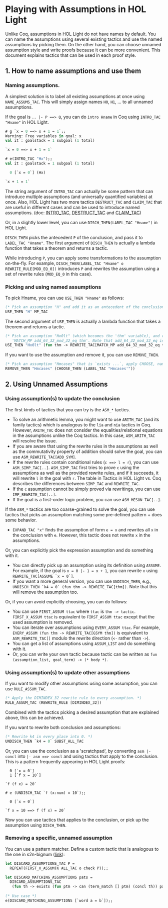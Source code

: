# Playing with Assumptions in HOL Light

Unlike Coq, assumptions in HOL Light do not have names by default.
You can name the assumptions using several existing tactics and use the named assumptions by picking them.
On the other hand, you can choose unnamed assumption style and write proofs because it can be more
convenient.
This document explains tactics that can be used in each proof style.

## 1. How to name assumptions and use them

### Naming assumptions.

A simplest solution is to label all existing assumptions at once using `NAME_ASSUMS_TAC`.
This will simply assign names `H0`, `H1`, ... to all unnamed assumptions.

If the goal is `.. |- P ==> Q`, you can do `intro Hname` in Coq using `INTRO_TAC "Hname"` in HOL Light.

```ocaml
# g `x = 0 ==> x + 1 = 1`;;
Warning: Free variables in goal: x
val it : goalstack = 1 subgoal (1 total)

`x = 0 ==> x + 1 = 1`

# e(INTRO_TAC "Hx");;
val it : goalstack = 1 subgoal (1 total)

  0 [`x = 0`] (Hx)

`x + 1 = 1`
```

The string argument of `INTRO_TAC` can actually be some pattern that can introduce
multiple assumptions (and universally quantified variables) at once.
Also, HOL Light has two more tactics `DESTRUCT_TAC` and `CLAIM_TAC` that are useful in
different cases and can be used to introduce named assumptions.
(doc:
[INTRO_TAC](https://www.cl.cam.ac.uk/~jrh13/hol-light/HTML/INTRO_TAC.html),
[DESTRUCT_TAC](https://www.cl.cam.ac.uk/~jrh13/hol-light/HTML/DESTRUCT_TAC.html) and
[CLAIM_TAC](https://www.cl.cam.ac.uk/~jrh13/hol-light/HTML/CLAIM_TAC.html))

Or, in a slightly lower level, you can use `DISCH_THEN(LABEL_TAC "Hname")` in HOL Light.

`DISCH_THEN` picks the antecedent `P` of the conclusion, and pass it to `LABEL_TAC "Hname"`.
The first argument of `DISCH_THEN` is actually a lambda function that takes a theorem and returns a tactic.

While introducing `P`, you can apply some transformations to the assumption on-the-fly.
For example, `DISCH_THEN(LABEL_TAC "Hname" o REWRITE_RULE[MOD_EQ_0])` introduces `P` and rewrites the assumption using a set of rewrite rules (`MOD_EQ_0` in this case).

### Picking and using named assumptions

To pick Hname, you can use `USE_THEN "Hname"` as follows:

```ocaml
(* Pick an assumption "H" and add it as an antecedent of the conclusion. *)
USE_THEN "H" MP_TAC
```

The second argument of `USE_THEN` is actually a lambda function that takes a theorem and returns a tactic.

```ocaml
(* Pick an assumption "Hx0lt" (which becomes the 'thm' variable), and rewrite the goal using an equation
   'MATCH_MP add_64_32_mod_32_eq thm'. Note that add_64_32_mod_32_eq is some P -> Q, and thm is matched to P. *)
USE_THEN "Hx0lt" (fun thm -> REWRITE_TAC[MATCH_MP add_64_32_mod_32_eq thm])
```

If you want to use the assumption and remove it, you can use `REMOVE_THEN`. 

```ocaml
(* Pick an assumption "Hmcases" that is `exists ...`, apply CHOOSE, name the resulting assumption as "Hmcases'" and remove the old "Hmcases". *)
REMOVE_THEN "Hmcases" (CHOOSE_THEN (LABEL_TAC "Hmcases'"))
```

## 2. Using Unnamed Assumptions

### Using assumption(s) to update the conclusion

The first kinds of tactics that you can try is the `ASM_*` tactics.
- To solve an arithmetic lemma, you might want to use `ARITH_TAC` (and its family tactics) which is analogous to the `lia` and `nia` tactics in Coq. 
However, `ARITH_TAC` does not consider the equalities/relational equations in the assumptions unlike the Coq tactics.
In this case, `ASM_ARITH_TAC` will resolve the issue.
- If you are aware that using the rewrite rules in the assumptions as well as the commutativity property of addition should solve the goal, you can use `ASM_REWRITE_TAC[ADD_SYM]`.
- If the rewrite rules contain conditional rules (`c ==> l = r`), you can use `ASM_SIMP_TAC[..]`.
`ASM_SIMP_TAC` first tries to prove `c` using the assumptions as well as the provided rewrite rules, and if it succeeds, it will rewrite `l` in the goal with `r`.
The table in Tactics in HOL Light vs. Coq describes the differences between `SIMP_TAC` and `REWRITE_TAC`.
- If the `c` assumption cannot be simply proved via rewritings, you can use `IMP_REWRITE_TAC[..]`.
- If the goal is a first-order logic problem, you can use `ASM_MESON_TAC[..]`.

If the `ASM_*` tactics are too coarse-grained to solve the goal, you can use tactics that picks an assumption matching some pre-defined pattern + does some behavior.
- `EXPAND_TAC "x"` finds the assumption of form `e = x` and rewrites all `x` in the conclusion with `e`.
However, this tactic does not rewrite `x` in the assumptions.

Or, you can explicitly pick the expression assumption and do something with it.
- You can directly pick up an assumption using its definition using `ASSUME`.
For example, if the goal is `x = 0 |- 1 = x + 1`, you can rewrite `x` using ``REWRITE_TAC[ASSUME `x = 0`]``.
- If you want a more general version, you can use `UNDISCH_THEN`, e.g., ``UNDISCH_THEN `k4 = 0` (fun thm -> REWRITE_TAC[thm])``.
Note that this will remove the assumption too.

Or, if you can avoid explicitly choosing, you can do follows:
- You can use `FIRST_ASSUM ttac` where `ttac` is `thm -> tactic`.
`FIRST_X_ASSUM ttac` is equivalent to `FIRST_ASSUM ttac` except that the used assumption is removed.
- You can iterate over assumptions using `EVERY_ASSUM ttac`. For example, `EVERY_ASSUM (fun thm -> REWRITE_TAC[GSYM thm])` is equivalent to `ASM_REWRITE_TAC[]` modulo the rewrite direction (`<-` rather than `->`).
- You can get a list of assumptions using `ASSUM_LIST` and do something with it.
- Or, you can write your own tactic because tactic can be written as `fun (assumption_list, goal_term) -> (* body *)`.


### Using assumption(s) to update other assumptions

If you want to modify other assumptions using some assumption, you can use `RULE_ASSUM_TAC`.

```ocaml
(* Apply the DIMINDEX_32 rewrite rule to every assumption. *)
RULE_ASSUM_TAC (REWRITE_RULE [DIMINDEX_32])
```

Combined with the tactics picking a desired assumption that are explained above, this can be achieved.

If you want to rewrite both conclusion and assumptions:
```ocaml
(* Rewrite k4 in every place into 0. *)
UNDISCH_THEN `k4 = 0` SUBST_ALL_TAC
```
Or, you can use the conclusion as a 'scratchpad', by converting `asm |- concl` into `|- asm ==> concl`
and using tactics that apply to the conclusion.
This is a pattern frequently appearing in HOL Light proofs:
```
  0 [`x = 0`]
  1 [`f x = 10`]

`f (f x) = 20`

# e (UNDISCH_TAC `f (x:num) = 10`);;

  0 [`x = 0`]

`f x = 10 ==> f (f x) = 20`
```

Now you can use tactics that applies to the conclusion, or pick up the assumption using `DISCH_THEN`.

### Removing a specific, unnamed assumption

You can use a pattern matcher.
Define a custom tactic that is analogous to the one in s2n-bignum ([link](https://github.com/awslabs/s2n-bignum/blob/b0aa5e4bc2b897cfa4b5d5d5e49c94f371afd0be/arm/proofs/arm.ml#L405-L410)):

```ocaml
let DISCARD_ASSUMPTIONS_TAC P =
  REPEAT(FIRST_X_ASSUM(K ALL_TAC o check P));;

let DISCARD_MATCHING_ASSUMPTIONS pats =
  DISCARD_ASSUMPTIONS_TAC
   (fun th -> exists (fun ptm -> can (term_match [] ptm) (concl th)) pats);;
   
(* Use case *)
e(DISCARD_MATCHING_ASSUMPTIONS [`word a = b`]);;
```
